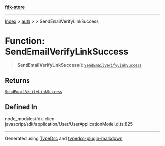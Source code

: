 [**fdk-store**](../../../README.md)
***

[Index](../../../API.md) > [auth](../../README.md) > [<internal>](../README.md) > SendEmailVerifyLinkSuccess

# Function: SendEmailVerifyLinkSuccess

> **SendEmailVerifyLinkSuccess**(): [`SendEmailVerifyLinkSuccess`](../type-aliases/type-alias.SendEmailVerifyLinkSuccess.md)

## Returns

[`SendEmailVerifyLinkSuccess`](../type-aliases/type-alias.SendEmailVerifyLinkSuccess.md)

## Defined In

node\_modules/fdk-client-javascript/sdk/application/User/UserApplicationModel.d.ts:825

***
Generated using [TypeDoc](https://typedoc.org/) and [typedoc-plugin-markdown](https://www.npmjs.com/package/typedoc-plugin-markdown)
